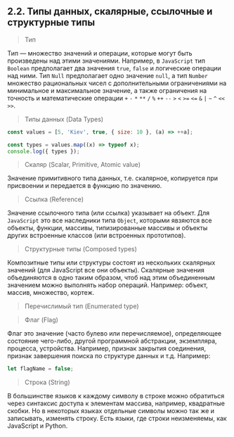 ## 2.2. Типы данных, скалярные, ссылочные и структурные типы

> Тип

Тип — множество значений и операции, которые могут быть произведены над этими значениями. Например, в `JavaScript` тип `Boolean` предполагает два значения `true`, `false` и логические операции над ними. Тип `Null` предполагает одно значение `null`, а тип `Number` множество рациональных чисел с дополнительными ограничениями на минимальное и максимальное значение, а также ограничения на точность и математические операции `+` `-` `*` `**` `/` `%` `++` `--` `>` `<` `>=` `<=` `&` `|` `~` `^` `<<` `>>`.

> Типы данных (Data Types)

```js
const values = [5, 'Kiev', true, { size: 10 }, (a) => ++a];

const types = values.map((x) => typeof x);
console.log({ types });
```

> Скаляр (Scalar, Primitive, Atomic value)

Значение примитивного типа данных, т.е. скалярное, копируется при присвоении и передается в функцию по значению.

> Ссылка (Reference)

Значение ссылочного типа (или ссылка) указывает на объект. Для `JavaScript` это все наследники типа `Object`, которыми явзяются все объекты, функции, массивы, типизированные массивы и объекты других встроенные классов (или встроенных прототипов).

> Структурные типы (Composed types)

Композитные типы или структуры состоят из нескольких скалярных значений (для JavaScript все они объекты). Скалярные значения объединяются в одно таким образом, чтоб над этим объединенным значением можно выполнять набор операций. Например: объект, массив, множество, кортеж.

> Перечислимый тип (Enumerated type)

> Флаг (Flag)

Флаг это значение (часто булево или перечисляемое), определяющее состояние чего-либо, другой программной абстракции, экземпляра, процесса, устройства. Например, признак закрытия соединения, признак завершения поиска по структуре данных и т.д. Например:

```js
let flagName = false;
```

> Строка (String)

В большинстве языков к каждому символу в строке можно обратиться через синтаксис доступа к элементам массива, например, квадратные скобки. Но в некоторых языках отдельные символы можно так же и записывать, изменять строку. Есть языки, где строки неизменяемы, как JavaScript и Python.
